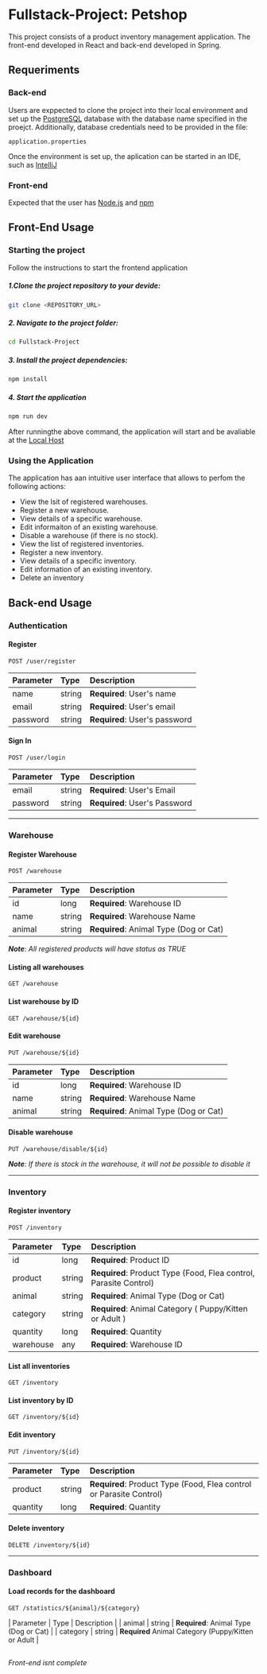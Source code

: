 # Fullstack-Project: Petshop
This project consists of a product inventory management application. The front-end developed in React and back-end developed in Spring.


## Requeriments
### Back-end
Users are exppected to clone the project into their local environment and set up the [PostgreSQL](https://www.postgresql.org/) database with the database name specified in the proejct. Additionally, database credentials need to be provided in the file:
```
application.properties
```
Once the environment is set up, the aplication can be started in an IDE, such as [IntelliJ](https://www.jetbrains.com/pt-br/idea/)
### Front-end
Expected that the user has [Node.js](https://nodejs.org/en) and [npm](https://www.npmjs.com/) 


## Front-End Usage
### Starting the project
Follow the instructions to start the frontend application
##### 1.Clone the project repository to your devide:
```bash
git clone <REPOSITORY_URL>
```
##### 2. Navigate to the project folder:
```bash
cd Fullstack-Project
```
##### 3. Install the project dependencies:
```bash
npm install
```
##### 4. Start the application
```bash
npm run dev
```
After runningthe above command, the application will start and be avaliable at the [Local Host](http://localhost:5173)
### Using the Application
The application has aan intuitive user interface that allows to perfom the following actions:
- View the lsit of registered warehouses.
- Register a new warehouse.
- View details of a specific warehouse.
- Edit informaiton of an existing warehouse.
- Disable a warehouse (if there is no stock).
- View the list of registered inventories.
- Register a new inventory.
- View details of a specific inventory.
- Edit information of an existing inventory.
- Delete an inventory

## Back-end Usage
### Authentication
#### Register
````
POST /user/register
````
| Parameter | Type   | Description                   |
|:----------|:-------|:------------------------------|
| name      | string | **Required**: User's name     |
| email     | string | **Required**: User's email    |
| password  | string | **Required**: User's password |
#### Sign In
````
POST /user/login
````
| Parameter | Type   | Description                   |
|:----------|:-------|:------------------------------|
| email     | string | **Required**: User's Email    |
| password  | string | **Required**: User's Password | 

--------------------------------------------------------------------------------------------------
### Warehouse
#### Register Warehouse
```
POST /warehouse
```
| Parameter | Type   | Description                            |
|:----------|:-------|:---------------------------------------|
| id        | long   | **Required**: Warehouse ID             |
| name      | string | **Required**: Warehouse Name           |
| animal    | string | **Required**: Animal Type (Dog or Cat) |
***Note***: *All registered products will have status as TRUE*
#### Listing all warehouses
```
GET /warehouse
```
#### List warehouse by ID
```
GET /warehouse/${id}
```
#### Edit warehouse
```
PUT /warehouse/${id}
```
| Parameter | Type   | Description                            |
|:----------|:-------|:---------------------------------------|
| id        | long   | **Required**: Warehouse ID             |
| name      | string | **Required**: Warehouse Name           |
| animal    | string | **Required**: Animal Type (Dog or Cat) |
#### Disable warehouse
```
PUT /warehouse/disable/${id}
```
***Note***: *If there is stock in the warehouse, it will not be possible to disable it*

--------------------------------------------------------------------------------------------------
### Inventory
#### Register inventory
```
POST /inventory
```
| Parameter | Type   | Description                                                       |
|:----------|:-------|:------------------------------------------------------------------|
| id        | long   | **Required**: Product ID                                          |
| product   | string | **Required**: Product Type (Food, Flea control, Parasite Control) |
| animal    | string | **Required**: Animal Type (Dog or Cat)                            |
| category  | string | **Required**: Animal Category ( Puppy/Kitten or Adult )           |
| quantity  | long   | **Required**: Quantity                                            |
| warehouse | any    | **Required**: Warehouse ID                                        |
#### List all inventories
```
GET /inventory
```
#### List inventory by ID
```
GET /inventory/${id}
```
#### Edit inventory
```
PUT /inventory/${id}
```
| Parameter | Type   | Description                                                         |
|:----------|:-------|:--------------------------------------------------------------------|
| product   | string | **Required**: Product Type (Food, Flea control or Parasite Control) |
| quantity  | long   | **Required**: Quantity                                              |
#### Delete inventory
```
DELETE /inventory/${id}
```

--------------------------------------------------------------------------------------------------
### Dashboard
#### Load records for the dashboard
```
GET /statistics/${animal}/${category}
```
| Parameter | Type   | Description                                         |
| animal    | string | **Required**: Animal Type (Dog or Cat)              |
| category  | string | **Required** Animal Category (Puppy/Kitten or Adult |

##
*Front-end isnt complete*
















